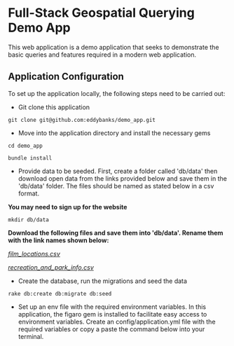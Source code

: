 # Full-Stack Geospatial Querying Demo App

This web application is a demo application that seeks to demonstrate the basic queries and features required in a modern
web application.

## Application Configuration

To set up the application locally, the following steps need to be carried out:

* Git clone this application

`git clone git@github.com:eddybanks/demo_app.git`

* Move into the application directory and install the necessary gems

`cd demo_app`

`bundle install`

* Provide data to be seeded. First, create a folder called 'db/data' then download open data from the links provided below and save them in the 'db/data' folder. The files should be named as stated below in a csv format.

__You may need to sign up for the website__

`mkdir db/data`

__Download the following files and save them into 'db/data'. Rename them with the link names shown below:__

_[film_locations.csv](https://data.sfgov.org/api/views/yitu-d5am/rows.csv?accessType=DOWNLOAD)_

_[recreation_and_park_info.csv](https://data.sfgov.org/api/views/z76i-7s65/rows.csv?accessType=DOWNLOAD)_


* Create the database, run the migrations and seed the data

`rake db:create db:migrate db:seed`

* Set up an env file with the required environment variables. In this application, the figaro gem is installed to facilitate easy access to environment variables. Create an config/application.yml file with the required variables or copy a paste the command below into your terminal.
